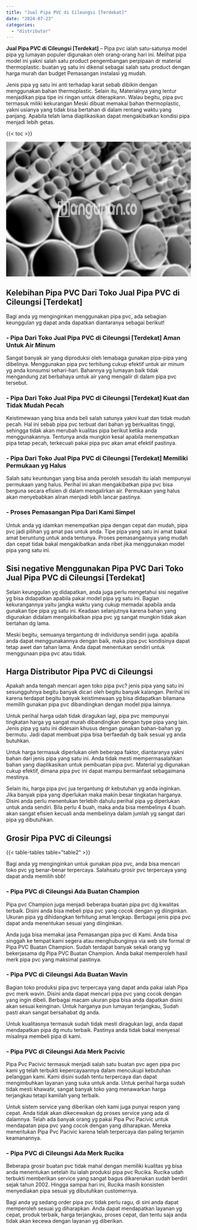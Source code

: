 ```yaml
---
title: "Jual Pipa PVC di Cileungsi [Terdekat]"
date: "2024-07-23"
categories: 
  - "distributor"
---
```


**Jual Pipa PVC di Cileungsi \[Terdekat\]** – Pipa pvc ialah satu-satunya model pipa yg lumayan populer digunakan oleh orang-orang hari ini. Melihat pipa model ini yakni salah satu product pengembangan perpipaan dr material thermoplastic. buatan yg satu ini dikenal sebagai salah satu product dengan harga murah dan budget Pemasangan instalasi yg mudah.

Jenis pipa yg satu ini anti terhadap karat sebab dibikin dengan menggunakan bahan thermoplastic. Selain itu, Materialnya yang lentur menjadikan pipa tipe ini ringan untuk diterapkann. Walau begitu, pipa pvc termasuk miliki kekurangan Meski dibuat memakai bahan thermoplastic, yakni usianya yang tidak bisa bertahan di dalam rentang waktu yang panjang. Apabila telah lama diaplikasikan dapat mengakibatkan kondisi pipa menjadi lebih getas.

{{< toc >}}

![Jual Pipa PVC di Cileungsi [Terdekat]](/images/jaul-pipa-pvc-58.png)

## Kelebihan Pipa PVC Dari Toko Jual Pipa PVC di Cileungsi \[Terdekat\]

Bagi anda yg menginginkan menggunakan pipa pvc, ada sebagian keunggulan yg dapat anda dapatkan diantaranya sebagai berikut!

### \- Pipa Dari Toko Jual Pipa PVC di Cileungsi \[Terdekat\] Aman Untuk Air Minum

Sangat banyak air yang diproduksi oleh lemabaga gunakan pipa-pipa yang dibelinya. Menggunakan pipa pvc terhitung cukup efektif untuk air minum yg anda konsumsi sehari-hari. Bahannya yg lumayan baik tidak mengandung zat berbahaya untuk air yang mengalir di dalam pipa pvc tersebut.

### \- Pipa Dari Toko Jual Pipa PVC di Cileungsi \[Terdekat\] Kuat dan Tidak Mudah Pecah

Keistimewaan yang bisa anda beli salah satunya yakni kuat dan tidak mudah pecah. Hal ini sebab pipa pvc terbuat dari bahan yg berkualitas tinggi, sehingga tidak akan merubah kualitas pipa berikut ketika anda menggunakannya. Tentunya anda mungkin kesal apabila menempatkan pipa tetap pecah, terkecuali pakai pipa pvc akan amat efektif pastinya.

### \- Pipa Dari Toko Jual Pipa PVC di Cileungsi \[Terdekat\] Memiliki Permukaan yg Halus

Salah satu keuntungan yang bisa anda peroleh sesudah itu ialah mempunyai permukaan yang halus. Perihal ini akan mengakibatkan pipa pvc bisa berguna secara efisien di dalam mengalirkan air. Permukaan yang halus akan menyebabkan aliran menjadi lebih lancar pastinya.

### \- Proses Pemasangan Pipa Dari Kami Simpel

Untuk anda yg idamkan menempatkan pipa dengan cepat dan mudah, pipa pvc jadi pilihan yg amat pas untuk anda. Tipe pipa yang satu ini amat bakal amat beruntung untuk anda tentunya. Proses pemasangannya yang mudah dan cepat tidak bakal mengakibatkan anda ribet jika menggunakan model pipa yang satu ini.

## Sisi negative Menggunakan Pipa PVC Dari Toko Jual Pipa PVC di Cileungsi \[Terdekat\]

Selain keunggulan yg didapatkan, anda juga perlu mengetahui sisi negative yg bisa didapatkan apabila pakai model pipa yg satu ini. Bagian kekurangannya yaitu jangka waktu yang cukup memadai apabila anda gunakan tipe pipa yg satu ini. Keadaan selanjutnya karena bahan yang digunakan didalam mengakibatkan pipa pvc yg sangat mungkin tidak akan bertahan dg lama.

Meski begitu, semuanya tergantung dr individunya sendiri juga. apabila anda dapat menggunakannya dengan baik, maka pipa pvc kondisinya dapat tetap awet dan tahan lama. Anda dapat menentukan sendiri untuk menggunaan pipa pvc atau tidak.

## Harga Distributor Pipa PVC di Cileungsi

Apakah anda tengah mencari agen toko pipa pvc? jenis pipa yang satu ini sesungguhnya begitu banyak dicari oleh begitu banyak kalangan. Perihal ini karena terdapat begitu banyak keistimewaan yg bisa didapatkan bilamana memilih gunakan pipa pvc dibandingkan dengan model pipa lainnya.

Untuk perihal harga udah tidak diragukan lagi, pipa pvc mempunyai tingkatan harga yg sangat murah dibandingkan dengan type pipa yang lain. Jenis pipa yg satu ini didesain khusus dengan gunakan bahan-bahan yg bermutu. Jadi dapat membuat pipa bisa berfaedah dg baik sesuai yg anda butuhkan.

Untuk harga termasuk diperlukan oleh beberapa faktor, diantaranya yakni bahan dari jenis pipa yang satu ini. Anda tidak mesti mempermasalahkan bahan yang diaplikasikan untuk pembuatan pipa pvc. Material yg digunakan cukup efektif, dimana pipa pvc ini dapat mampu bermanfaat sebagaimana mestinya.

Selain itu, harga pipa pvc jua tergantung dr kebutuhan yg anda inginkan. Jika banyak pipa yang diperlukan maka makin besar tingkatan harganya. Disini anda perlu menentukan terlebih dahulu perihal pipa yg diperlukan untuk anda sendiri. Bila perlu 4 buah, maka anda bisa membelinya 4 buah. akan sangat efisien kecuali anda membelinya dalam jumlah yg sangat dari pipa yg dibutuhkan.

## Grosir Pipa PVC di Cileungsi

{{< table-tables table="table2" >}}

Bagi anda yg menginginkan untuk gunakan pipa pvc, anda bisa mencari toko pvc yg benar-benar terpercaya. Salahsatu grosir pvc terpercaya yang dapat anda memilih sbb!

### \- Pipa PVC di Cileungsi Ada Buatan Champion

Pipa pvc Champion juga menjadi beberapa buatan pipa pvc dg kwalitas terbaik. Disini anda bisa mebeli pipa pvc yang cocok dengan yg diinginkan. Ukuran pipa yg dihidangkan terhitung amat lengkap. Berbagai jenis pipa pvc dapat anda menentukan sesuai yang diinginkan.

Anda juga bisa memakai jasa Pemasangan pipa pvc di Kami. Anda bisa singgah ke tempat kami segera atau menghubunginya via web site formal dr Pipa PVC Buatan Champion. Sudah terdapat banyak sekali orang yg bekerjasama dg Pipa PVC Buatan Champion. Anda bakal memperoleh hasil merk pipa pvc yang maksimal pastinya.

### \- Pipa PVC di Cileungsi Ada Buatan Wavin

Bagian toko produksi pipa pvc terpercaya yang dapat anda pakai ialah Pipa pvc merk wavin. Disini anda dapat mencari pipa pvc yang cocok dengan yang ingin dibeli. Berbagai macam ukuran pipa bisa anda dapatkan disini akan sesuai keinginan. Untuk harganya pun lumayan terjangkau, Sudah pasti akan sangat bersahabat dg anda.

Untuk kualitasnya termasuk sudah tidak mesti diragukan lagi, anda dapat mendapatkan pipa dg mutu terbaik. Pastinya anda tidak bakal menyesal misalnya membeli pipa di kami.

### \- Pipa PVC di Cileungsi Ada Merk Pacivic

Pipa Pvc Pacivic termasuk menjadi salah satu buatan pvc agen pipa pvc kami yg telah terbukti kepercayaannya dalam mencukupi kebutuhan pelanggan kami. Kami disini sudah tentu terpercaya dan dapat mengimbuhkan layanan yang suka untuk anda. Untuk perihal harga sudah tidak mesti khawatir, sangat banyak toko yang menawarkan harga terjangkau tetapi kamilah yang terbaik.

Untuk sistem service yang diberikan oleh kami juga punyai respon yang cepat. Anda tidak akan dikecewakan dg proses service yang ada di dalamnya. Telah ada banyak orang yg pakai Pipa Pvc Pacivic untuk mendapatan pipa pvc yang cocok dengan yang diharapkan. Mereka menentukan Pipa Pvc Pacivic karena telah terpercaya dan paling terjamin keamanannya.

### \- Pipa PVC di Cileungsi Ada Merk Rucika

Beberapa grosir buatan pvc tidak mahal dengan memiliki kualitas yg bisa anda menentukan setelah itu ialah produksi pipa pvc Rucika. Rucika udah terbukti memberikan service yang sangat bagus dikarenakan sudah berdiri sejak tahun 2002. Hingga sampai hari ini, Rucika masih konsisten menyediakan pipa sesuai yg dibutuhkan customernya.

Bagi anda yg sedang order pipa pvc tidak perlu ragu, di sini anda dapat memperoleh sesuai yg diharapkan. Anda dapat mendapatkan layanan yg cepat, produk terbaik, harga terjangkau, proses cepat, dan tentu saja anda tidak akan kecewa dengan layanan yg diberikan.
